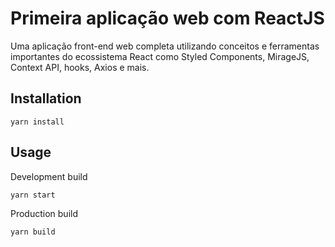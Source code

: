 # Primeira aplicação web com ReactJS

Uma aplicação front-end web completa utilizando conceitos e ferramentas importantes do ecossistema React como Styled Components, MirageJS, Context API, hooks, Axios e mais.

## Installation

```
yarn install
```

## Usage
Development build

```bash
yarn start
```

Production build

```bash
yarn build
```